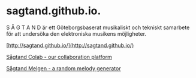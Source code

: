 # sagtand.github.io.
S Å G T A N D är ett Göteborgsbaserat musikaliskt och tekniskt samarbete för att undersöka den elektroniska musikens möjligheter.

[http://sagtand.github.io/](http://sagtand.github.io/)

[Sågtand Colab - our collaboration platform](https://jonassandstedt.se/sagtand-colab/)

[Sågtand Melgen - a random melody generator](http://jonassandstedt.se/lab/melgen/)